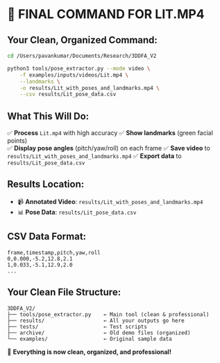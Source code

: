 # 🎯 FINAL COMMAND FOR LIT.MP4

## Your Clean, Organized Command:

```bash
cd /Users/pavankumar/Documents/Research/3DDFA_V2

python3 tools/pose_extractor.py --mode video \
    -f examples/inputs/videos/Lit.mp4 \
    --landmarks \
    -o results/Lit_with_poses_and_landmarks.mp4 \
    --csv results/Lit_pose_data.csv
```

## What This Will Do:

✅ **Process** `Lit.mp4` with high accuracy
✅ **Show landmarks** (green facial points)  
✅ **Display pose angles** (pitch/yaw/roll) on each frame
✅ **Save video** to `results/Lit_with_poses_and_landmarks.mp4`
✅ **Export data** to `results/Lit_pose_data.csv`

## Results Location:

- 📹 **Annotated Video**: `results/Lit_with_poses_and_landmarks.mp4`
- 📊 **Pose Data**: `results/Lit_pose_data.csv`

## CSV Data Format:

```csv
frame,timestamp,pitch,yaw,roll
0,0.000,-5.2,12.8,2.1
1,0.033,-5.1,12.9,2.0
...
```

## Your Clean File Structure:

```
3DDFA_V2/
├── tools/pose_extractor.py    ← Main tool (clean & professional)
├── results/                   ← All your outputs go here
├── tests/                     ← Test scripts
├── archive/                   ← Old demo files (organized)
└── examples/                  ← Original sample data
```

🎉 **Everything is now clean, organized, and professional!**
